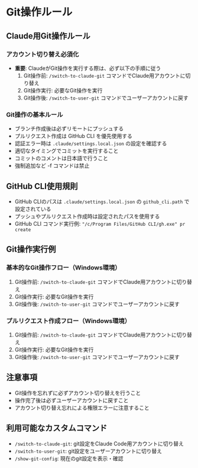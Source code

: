 # Git操作ルール

## Claude用Git操作ルール

### アカウント切り替え必須化
- **重要**: ClaudeがGit操作を実行する際は、必ず以下の手順に従う
  1. Git操作前: `/switch-to-claude-git` コマンドでClaude用アカウントに切り替え
  2. Git操作実行: 必要なGit操作を実行
  3. Git操作後: `/switch-to-user-git` コマンドでユーザーアカウントに戻す

### Git操作の基本ルール
- ブランチ作成後は必ずリモートにプッシュする
- プルリクエスト作成は GitHub CLI を優先使用する
- 認証エラー時は `.claude/settings.local.json` の設定を確認する
- 適切なタイミングでコミットを実行すること
- コミットのコメントは日本語で行うこと
- 強制追加など -f コマンドは禁止

## GitHub CLI使用規則
- GitHub CLIのパスは `.claude/settings.local.json` の `github_cli.path` で設定されている
- プッシュやプルリクエスト作成時は設定されたパスを使用する
- GitHub CLI コマンド実行例: `"/c/Program Files/GitHub CLI/gh.exe" pr create`

## Git操作実行例

### 基本的なGit操作フロー（Windows環境）
1. Git操作前: `/switch-to-claude-git` コマンドでClaude用アカウントに切り替え
2. Git操作実行: 必要なGit操作を実行
3. Git操作後: `/switch-to-user-git` コマンドでユーザーアカウントに戻す

### プルリクエスト作成フロー（Windows環境）
1. Git操作前: `/switch-to-claude-git` コマンドでClaude用アカウントに切り替え
2. Git操作実行: 必要なGit操作を実行
3. Git操作後: `/switch-to-user-git` コマンドでユーザーアカウントに戻す

## 注意事項
- Git操作を忘れずに必ずアカウント切り替えを行うこと
- 操作完了後は必ずユーザーアカウントに戻すこと
- アカウント切り替え忘れによる権限エラーに注意すること

## 利用可能なカスタムコマンド
- `/switch-to-claude-git`: git設定をClaude Code用アカウントに切り替え
- `/switch-to-user-git`: git設定をユーザーアカウントに切り替え
- `/show-git-config`: 現在のgit設定を表示・確認